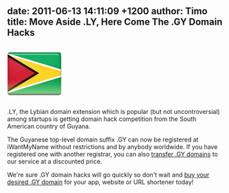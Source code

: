 date: 2011-06-13 14:11:09 +1200
author: Timo
title: Move Aside .LY, Here Come The .GY Domain Hacks
----

![Flag Guyana Domain Name](/media/2011-06-13-Guyana-Flag-128.png)

.LY, the Lybian domain extension which is popular (but not uncontroversial) among startups is getting domain hack competition from the South American country of Guyana.

The Guyanese top-level domain suffix .GY can now be registered at iWantMyName without restrictions and by anybody worldwide. If you have registered one with another registrar, you can also [transfer .GY domains](https://iwantmyname.com/domains/gy-domain-registrar-transfer-guyana) to our service at a discounted price.

We're sure .GY domain hacks will go quickly so don't wait and [buy your desired .GY domain](https://iwantmyname.com/domains/gy-guyanese-domain-name-registration-for-guyana) for your app, website or URL shortener today!
